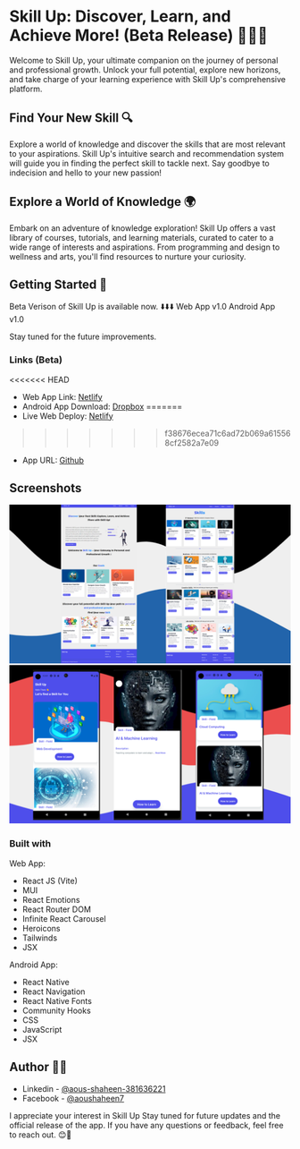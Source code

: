 # Skill Up: Discover, Learn, and Achieve More! (Beta Release) 🌟🌟🌟

Welcome to Skill Up, your ultimate companion on the journey of personal and professional growth. Unlock your full potential, explore new horizons, and take charge of your learning experience with Skill Up's comprehensive platform.

## Find Your New Skill 🔍
Explore a world of knowledge and discover the skills that are most relevant to your aspirations. Skill Up's intuitive search and recommendation system will guide you in finding the perfect skill to tackle next. Say goodbye to indecision and hello to your new passion!

## Explore a World of Knowledge 🌍
Embark on an adventure of knowledge exploration! Skill Up offers a vast library of courses, tutorials, and learning materials, curated to cater to a wide range of interests and aspirations. From programming and design to wellness and arts, you'll find resources to nurture your curiosity.

## Getting Started 🚀
Beta Verison of Skill Up is available now.  ⬇️⬇️⬇️
Web App v1.0
Android App v1.0

Stay tuned for the future improvements.
### Links (Beta)

<<<<<<< HEAD
- Web App Link: [Netlify](https://skill-up-web-beta.netlify.app)
- Android App Download: [Dropbox]()
=======
- Live Web Deploy: [Netlify](https://skill-up-web-beta.netlify.app)

>>>>>>> f38676ecea71c6ad72b069a615568cf2582a7e09
- App URL: [Github](https://github.com/shaheen7a/SkillUp--Cross-Platform-Application-v1.0)

## Screenshots
![Skill-Up](./web-view/web-view.png)
![Skill-Up](./web-view/android-view.png)

### Built with
Web App:
- React JS (Vite)
- MUI
- React Emotions
- React Router DOM
- Infinite React Carousel
- Heroicons
- Tailwinds
- JSX

Android App:
- React Native
- React Navigation
- React Native Fonts
- Community Hooks
- CSS
- JavaScript
- JSX


## Author 👩‍💻
- Linkedin - [@aous-shaheen-381636221](https://www.linkedin.com/in/shaheen2001/)
- Facebook - [@aoushaheen7](https://www.facebook.com/shaheen72001/)


I appreciate your interest in Skill Up Stay tuned for future updates and the official release of the app. If you have any questions or feedback, feel free to reach out. 😊🚀
